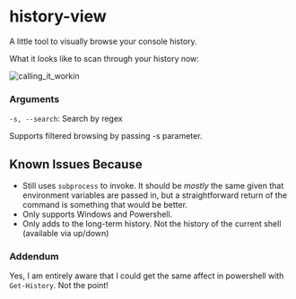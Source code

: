# history-view
A little tool to visually browse your console history.

What it looks like to scan through your history now:
    
![calling_it_workin](https://user-images.githubusercontent.com/479566/123533473-de861880-d6ca-11eb-8da0-d7b0d7734814.gif)

### Arguments

`-s, --search`: Search by regex

Supports filtered browsing by passing -s parameter. 

## Known Issues Because 

- Still uses `subprocess` to invoke. It should be _mostly_ the same given that environment variables are passed in, but a straightforward return of the command is something that would be better.
- Only supports Windows and Powershell.
- Only adds to the long-term history. Not the history of the current shell (available via up/down)

### Addendum

Yes, I am entirely aware that I could get the same affect in powershell with `Get-History`. Not the point!